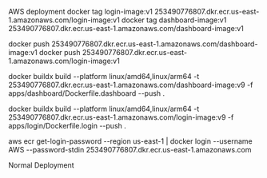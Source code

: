 
AWS deployment
docker tag login-image:v1 253490776807.dkr.ecr.us-east-1.amazonaws.com/login-image:v1
docker tag dashboard-image:v1 253490776807.dkr.ecr.us-east-1.amazonaws.com/dashboard-image:v1

docker push 253490776807.dkr.ecr.us-east-1.amazonaws.com/dashboard-image:v1
docker push 253490776807.dkr.ecr.us-east-1.amazonaws.com/login-image:v1

docker buildx build --platform linux/amd64,linux/arm64 -t 253490776807.dkr.ecr.us-east-1.amazonaws.com/dashboard-image:v9 -f apps/dashboard/Dockerfile.dashboard --push .

docker buildx build --platform linux/amd64,linux/arm64 -t 253490776807.dkr.ecr.us-east-1.amazonaws.com/login-image:v9 -f apps/login/Dockerfile.login --push .

aws ecr get-login-password --region us-east-1 | docker login --username AWS --password-stdin 253490776807.dkr.ecr.us-east-1.amazonaws.com

Normal Deployment


